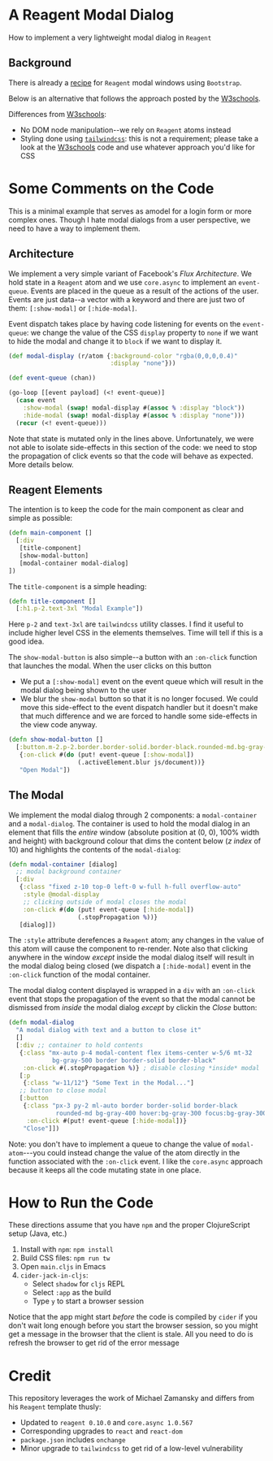 # A Reagent Modal Dialog #

How to implement a very lightweight modal dialog in `Reagent`

Background
----------

There is already a [recipe][Reagent-Bootstrap-Modal] for `Reagent`
modal windows using `Bootstrap`.

Below is an alternative that follows the approach posted by the
[W3schools][W3SchoolsModal].

Differences from [W3schools][W3SchoolsModal]:

* No DOM node manipulation--we rely on `Reagent` atoms instead
* Styling done using [`tailwindcss`][tailwindcss]: this is not a
  requirement; please take a look at the [W3schools][W3SchoolsModal]
  code and use whatever approach you'd like for CSS

[W3SchoolsModal]: https://www.w3schools.com/howto/tryit.asp?filename=tryhow_css_modal "W3schools Modal"
[tailwindcss]: https://tailwindcss.com/ "tailwindcss"
[Reagent-Bootstrap-Modal]: https://github.com/reagent-project/reagent-cookbook/tree/master/recipes/bootstrap-modal "Bootstrap modal window"

# Some Comments on the Code #

This is a minimal example that serves as amodel for a login form or
more complex ones. Though I hate modal dialogs from a user
perspective, we need to have a way to implement them.

## Architecture ##

We implement a very simple variant of Facebook's *Flux
Architecture*. We hold state in a `Reagent` atom and we use
`core.async` to implement an `event-queue`. Events are placed in the
queue as a result of the actions of the user. Events are just data--a
vector with a keyword and there are just two of them: `[:show-modal]`
or `[:hide-modal]`.

Event dispatch takes place by having code listening for events on the
`event-queue`: we change the value of the CSS `display` property to
`none` if we want to hide the modal and change it to `block` if we
want to display it.

```clojure
(def modal-display (r/atom {:background-color "rgba(0,0,0,0.4)"
                            :display "none"}))

(def event-queue (chan))

(go-loop [[event payload] (<! event-queue)]
  (case event
    :show-modal (swap! modal-display #(assoc % :display "block"))
    :hide-modal (swap! modal-display #(assoc % :display "none")))
  (recur (<! event-queue)))
```

Note that state is mutated only in the lines above. Unfortunately, we
were not able to isolate side-effects in this section of the code: we
need to stop the propagation of click events so that the code will
behave as expected. More details below.

## Reagent Elements ##

The intention is to keep the code for the main component as clear and
simple as possible:

```clojure
(defn main-component []
  [:div 
   [title-component]
   [show-modal-button]
   [modal-container modal-dialog]
])
```

The `title-component` is a simple heading:

```clojure
(defn title-component []
  [:h1.p-2.text-3xl "Modal Example"])
```

Here `p-2` and `text-3xl` are `tailwindcss` utility classes. I find it
useful to include higher level CSS in the elements themselves. Time
will tell if this is a good idea.

The `show-modal-button` is also simple--a button with an `:on-click`
function that launches the modal. When the user clicks on this button

* We put a `[:show-modal]` event on the event queue which will result
  in the modal dialog being shown to the user
* We blur the `show-modal` button so that it is no longer focused. We
  could move this side-effect to the event dispatch handler but it
  doesn't make that much difference and we are forced to handle some
  side-effects in the view code anyway.

```clojure
(defn show-modal-button []
  [:button.m-2.p-2.border.border-solid.border-black.rounded-md.bg-gray-200
   {:on-click #(do (put! event-queue [:show-modal])
                   (.activeElement.blur js/document))}
   "Open Modal"])
```

## The Modal ##

We implement the modal dialog through 2 components: a
`modal-container` and a `modal-dialog`. The container is used to hold
the modal dialog in an element that fills the *entire* window
(absolute position at (0, 0), 100% width and height) with background
colour that dims the content below (*z index* of 10) and highlights
the contents of the `modal-dialog`:

```clojure
(defn modal-container [dialog]
  ;; modal background container
  [:div
   {:class "fixed z-10 top-0 left-0 w-full h-full overflow-auto" 
    :style @modal-display
    ;; clicking outside of modal closes the modal
    :on-click #(do (put! event-queue [:hide-modal])
                   (.stopPropagation %))}
   [dialog]])
```

The `:style` attribute derefences a `Reagent` atom; any changes in the
value of this atom will cause the component to re-render. Note also
that clicking anywhere in the window *except* inside the modal dialog
itself will result in the modal dialog being closed (we dispatch a
`[:hide-modal]` event in the `:on-click` function of the modal
container.

The modal dialog content displayed is wrapped in a `div` with an
`:on-click` event that stops the propagation of the event so that the
modal cannot be dismissed from *inside* the modal dialog *except* by
clickin the *Close* button:

```clojure
(defn modal-dialog
  "A modal dialog with text and a button to close it"
  []
  [:div ;; container to hold contents
   {:class "mx-auto p-4 modal-content flex items-center w-5/6 mt-32
            bg-gray-500 border border-solid border-black"
    :on-click #(.stopPropagation %)} ; disable closing *inside* modal
   [:p
    {:class "w-11/12"} "Some Text in the Modal..."]
   ;; button to close modal
   [:button
    {:class "px-3 py-2 ml-auto border border-solid border-black
             rounded-md bg-gray-400 hover:bg-gray-300 focus:bg-gray-300"
     :on-click #(put! event-queue [:hide-modal])} 
    "Close"]])
```

Note: you don't have to implement a queue to change the value of
`modal-atom`---you could instead change the value of the atom directly
in the function associated with the `:on-click` event. I like the
`core.async` approach because it keeps all the code mutating state in
one place.

# How to Run the Code #

These directions assume that you have `npm` and the proper
ClojureScript setup (Java, etc.)

1. Install with `npm`: `npm install`
2. Build CSS files: `npm run tw`
3. Open `main.cljs` in Emacs
4. `cider-jack-in-cljs`:
   * Select `shadow` for `cljs` REPL
   * Select `:app` as the build
   * Type `y` to start a browser session
   
Notice that the app might start *before* the code is compiled by
`cider` if you don't wait long enough before you start the browser
session, so you might get a message in the browser that the client is
stale. All you need to do is refresh the browser to get rid of the
error message

# Credit #

This repository leverages the work of Michael Zamansky and differs
from his `Reagent` template thusly:

* Updated to `reagent 0.10.0` and `core.async 1.0.567`
* Corresponding upgrades to `react` and `react-dom`
* `package.json` includes `onchange`
* Minor upgrade to `tailwindcss` to get rid of a low-level
  vulnerability

